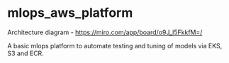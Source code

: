 # mlops_aws_platform
Architecture diagram - https://miro.com/app/board/o9J_l5FkkfM=/

A basic mlops platform to automate testing and tuning of models via EKS, S3 and ECR.
